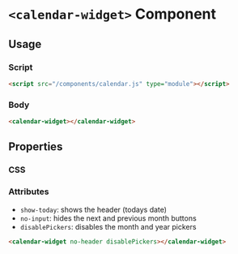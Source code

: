 # `<calendar-widget>` Component


## Usage

### Script
```html
<script src="/components/calendar.js" type="module"></script>
```


### Body
```html
<calendar-widget></calendar-widget>
```



## Properties

### CSS


### Attributes
- `show-today`: shows the header (todays date)
- `no-input`: hides the next and previous month buttons 
- `disablePickers`: disables the month and year pickers

```html
<calendar-widget no-header disablePickers></calendar-widget>
```